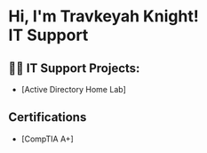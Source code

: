 <h1>Hi, I'm Travkeyah Knight! <br/><a>IT Support<a/></h1>

<h2>👨‍💻 IT Support Projects:</h2>

  - [Active Directory Home Lab]
  
<h2> Certifications</h2>

  - [CompTIA A+]

<!--
**joshmadakor1/joshmadakor1** is a ✨ _special_ ✨ repository because its `README.md` (this file) appears on your GitHub profile.

Here are some ideas to get you started:

- 🔭 I’m currently working on ...
- 🌱 I’m currently learning ...
- 👯 I’m looking to collaborate on ...
- 🤔 I’m looking for help with ...
- 💬 Ask me about ...
- 📫 How to reach me: ...
- 😄 Pronouns: ...
- ⚡ Fun fact: ...
-->
